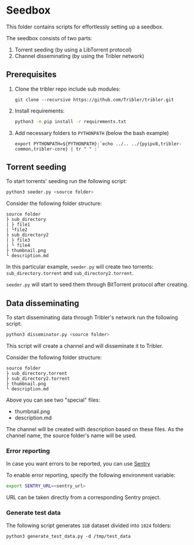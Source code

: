 # Seedbox

This folder contains scripts for effortlessly setting up a seedbox.

The seedbox consists of two parts:

1. Torrent seeding (by using a LibTorrent protocol)
1. Channel disseminating (by using the Tribler network)

## Prerequisites

1. Clone the tribler repo include sub modules:
    ```shell
    git clone --recursive https://github.com/Tribler/tribler.git
    ```
1. Install requirements:
    ```bash
    python3 -m pip install -r requirements.txt 
    ```
1. Add necessary folders to `PYTHONPATH` (below the bash example)
    ```shell
    export PYTHONPATH=${PYTHONPATH}:`echo ../.. ../{pyipv8,tribler-common,tribler-core} | tr " " :`
    ```
   
## Torrent seeding

To start torrents' seeding run the following script:

```bash
python3 seeder.py <source folder>
```

Consider the following folder structure:

```
source folder
├ sub_directory
| ├ file1
| └file2
├ sub_directory2
| ├ file3
| └ file4
├ thumbnail.png
└ description.md
```

In this particular example, `seeder.py` will create two torrents:
`sub_directory.torrent` and `sub_directory2.torrent`.

`seeder.py` will start to seed them through BitTorrent protocol after creating.

## Data disseminating

To start disseminating data through Tribler's network run the following script:

```bash
python3 disseminator.py <source folder>
```

This script will create a channel and will disseminate it to Tribler.

Consider the following folder structure:

```
source folder
├ sub_directory.torrent
├ sub_directory2.torrent
├ thumbnail.png
└ description.md
```

Above you can see two "special" files:
* thumbnail.png
* description.md

The channel will be created with description based on these files. 
As the channel name, the source folder's name will be used.

### Error reporting

In case you want errors to be reported, you can use [Sentry](https://develop.sentry.dev/)

To enable error reporting, specify the following environment variable:

```bash
export SENTRY_URL=<sentry_url>
```

URL can be taken directly from a corresponding Sentry project.

### Generate test data

The following script generates `1GB` dataset divided into `1024` folders:

```shell
python3 generate_test_data.py -d /tmp/test_data  
```